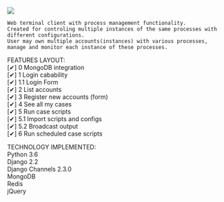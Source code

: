﻿<img src="https://github.com/nconnector/web-terminal-client/raw/master/1.png"> 


    Web terminal client with process management functionality. 
    Created for controling multiple instances of the same processes with different configurations. 
    User may own multiple accounts(instances) with various processes, manage and monitor each instance of these processes.


FEATURES LAYOUT:  
[✔] 0 MongoDB integration  
[✔] 1 Login cabability  
[✔] 1.1 Login Form  
[✔] 2 List accounts  
[✔] 3 Register new accounts (form)  
[✔] 4 See all my cases  
[✔] 5 Run case scripts  
[✔] 5.1 Import scripts and configs  
[✔] 5.2 Broadcast output  
[✔] 6 Run scheduled case scripts 


TECHNOLOGY IMPLEMENTED:  
Python 3.6  
Django 2.2  
Django Channels 2.3.0  
MongoDB  
Redis  
jQuery  